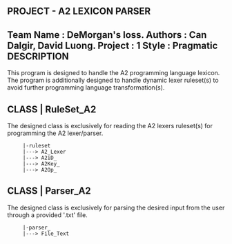 PROJECT - A2 LEXICON PARSER
----------------------------------------------------------------
  Team Name : DeMorgan's loss.
  Authors   : Can Dalgir, David Luong.
  Project   : 1
  Style     : Pragmatic
DESCRIPTION
----------------------------------------------------------------
  This program is designed to handle the A2 programming language
  lexicon. The program is additionally designed to handle dynamic
  lexer ruleset(s) to avoid further programming language 
  transformation(s).

CLASS | RuleSet_A2
----------------------------------------------------------------
  The designed class is exclusively for reading the A2 lexers
  ruleset(s) for programming the A2 lexer/parser.
  
         |-ruleset        
         |---> A2_Lexer
         |---> A2iD_
         |---> A2Key_
         |---> A2Op_

CLASS | Parser_A2
----------------------------------------------------------------
  The designed class is exclusively for parsing the desired
  input from the user through a provided '.txt' file.
  
         |-parser_
         |---> File_Text
